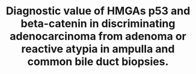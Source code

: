 ---
layout: page
title: " Diagnostic value of HMGAs p53 and beta-catenin in discriminating adenocarcinoma  from adenoma or reactive atypia in ampulla and common bile duct biopsies."
breadcrumb: true
categories:
    - publication
## publication related information
pub:
    authors: " Vladislav Zakharov, Bing Ren, Charlotte Ryan,  Wenqing Cao"
    journal: " Histopathology"
    date: 2013-04
    doi:  10.1111/his.12084
    volume:  62
    pages:  778--787
    number:  5
    abstract: " AIMS: Biopsies from the ampulla of Vater and the common bile duct often pose diagnostic challenges. The aim of this study was to investigate the expression patterns of HMGA1, HMGA2, beta-catenin and p53 in biopsy specimens, in order to evaluate the potential diagnostic value of these proteins in differentiating adenocarcinoma from reactive atypia or adenoma. METHODS AND RESULTS: Forty-eight  biopsies (10 from the common bile duct and 38 from the ampulla) were selected for immunohistochemical studies; they included 14 cases of reactive atypia, 12 adenomas, and 22 adenocarcinomas. Expression of HMGA1 was seen in 21% of the reactive atypia cases, 42% of adenomas, and 91% of adenocarcinomas. HMGA2 was positive in 14% of reactive atypias, 42% of adenomas, and 86% of adenocarcinomas. The staining intensity of HMGA1 and HMGA2 was also significantly higher in adenocarcinomas than in adenomas or reactive atypias. Interestingly, coexpression of HMGA1 and HMGA2 was found in 86% of adenocarcinomas, 0% of reactive atypias, and 8% of adenomas. p53 and beta-catenin expression seemed not to provide additional value for discriminating adenocarcinoma from reactive atypia or adenoma. CONCLUSIONS: HMGA1 and HMGA2 might serve to discriminate between reactive atypia, adenoma and adenocarcinoma in ampulla and common bile duct biopsies.,"
---